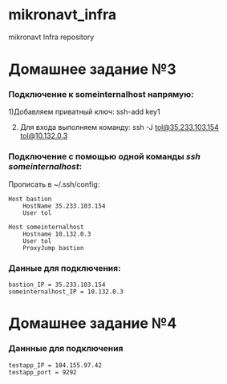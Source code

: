 # mikronavt_infra
mikronavt Infra repository

# Домашнее задание №3

### Подключение к someinternalhost напрямую:

1)Добавляем приватный ключ:
	ssh-add key1

2) Для входа выполняем команду:
	ssh -J  tol@35.233.103.154 tol@10.132.0.3

### Подключение с помощью одной команды <i>ssh someinternalhost</i>:

Прописать в ~/.ssh/config:

	Host bastion
    	HostName 35.233.103.154
    	User tol

	Host someinternalhost
		Hostname 10.132.0.3
		User tol
		ProxyJump bastion

### Данные для подключения:

	bastion_IP = 35.233.103.154
	someinternalhost_IP = 10.132.0.3

# Домашнее задание №4

### Даннные для подключения
	testapp_IP = 104.155.97.42
	testapp_port = 9292
